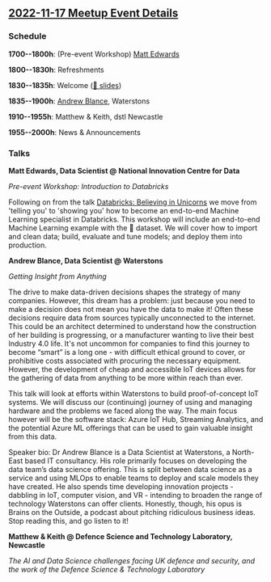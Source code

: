## [2022-11-17 Meetup Event Details](https://www.meetup.com/newcastle-upon-tyne-data-science-meetup/events/287261168/)

### Schedule

**1700--1800h**: (Pre-event Workshop) [Matt Edwards](https://www.linkedin.com/in/matthew-edwards-930573193/)

**1800--1830h**: Refreshments

**1830--1835h**: Welcome ([🔗 slides](./2022-11-17-welcome.pdf))

**1835--1900h**: [Andrew Blance](https://www.linkedin.com/in/andrew-blance/),
Waterstons

**1910--1955h**: Matthew & Keith, dstl Newcastle

**1955--2000h**: News & Announcements

### Talks

**Matt Edwards, Data Scientist @ National Innovation Centre for Data**

_Pre-event Workshop: Introduction to Databricks_

Following on from the talk [Databricks: Believing in Unicorns](https://www.meetup.com/newcastle-upon-tyne-data-science-meetup/events/287120959/)
we move from 'telling you' to 'showing you' how to become an end-to-end Machine
Learning specialist in Databricks. This workshop will include an end-to-end
Machine Learning example with the 🍷 dataset. We will cover how to import and
clean data; build, evaluate and tune models; and deploy them into production.

**Andrew Blance, Data Scientist @ Waterstons**

_Getting Insight from Anything_

The drive to make data-driven decisions shapes the strategy of many companies.
However, this dream has a problem: just because you need to make a decision
does not mean you have the data to make it! Often these decisions require data
from sources typically unconnected to the internet. This could be an architect
determined to understand how the construction of her building is progressing,
or a manufacturer wanting to live their best Industry 4.0 life. It's not
uncommon for companies to find this journey to become “smart” is a long one -
with difficult ethical ground to cover, or prohibitive costs associated with
procuring the necessary equipment. However, the development of cheap and
accessible IoT devices allows for the gathering of data from anything to be
more within reach than ever.

This talk will look at efforts within Waterstons to build proof-of-concept IoT
systems. We will discuss our (continuing) journey of using and managing
hardware and the problems we faced along the way. The main focus however will
be the software stack: Azure IoT Hub, Streaming Analytics, and the potential
Azure ML offerings that can be used to gain valuable insight from this data.

Speaker bio: Dr Andrew Blance is a Data Scientist at Waterstons, a North-East
based IT consultancy. His role primarily focuses on developing the data team’s
data science offering. This is split between data science as a service and
using MLOps to enable teams to deploy and scale models they have created. He
also spends time developing innovation projects - dabbling in IoT, computer
vision, and VR - intending to broaden the range of technology Waterstons can
offer clients. Honestly, though, his opus is Brains on the Outside, a podcast
about pitching ridiculous business ideas. Stop reading this, and go listen to
it!

**Matthew & Keith @ Defence Science and Technology Laboratory, Newcastle**

_The AI and Data Science challenges facing UK defence and security, and the
work of the Defence Science & Technology Laboratory_
